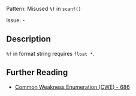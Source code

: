 Pattern: Misused `%f` in `scanf()`

Issue: -

## Description

`%f` in format string requires `float *`.

## Further Reading

* [Common Weakness Enumeration (CWE) - 686](https://cwe.mitre.org/data/definitions/686.html)